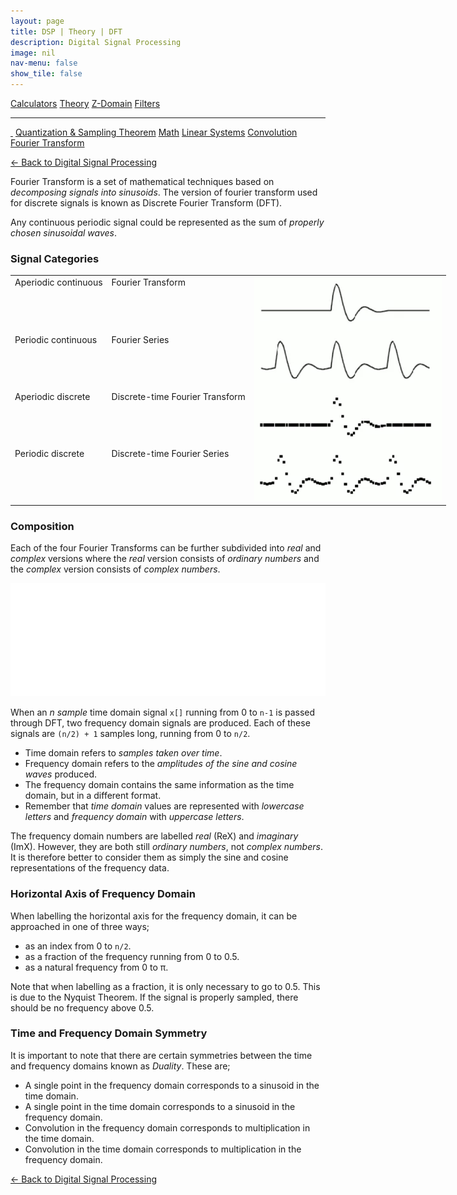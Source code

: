 ```yaml
---
layout: page
title: DSP | Theory | DFT
description: Digital Signal Processing
image: nil
nav-menu: false
show_tile: false
---
```


<a href="../../calculators.html" class="button small">Calculators</a>
<a href="../../theory" class="button special small">Theory</a>
<a href="../../z-domain" class="button small">Z-Domain</a>
<a href="../../filters" class="button small">Filters</a>

<hr />

<a href="./" style="border-bottom: none;"><i class="icon fa-home">&nbsp;</i></a>
<a href="../" class="button small">Quantization & Sampling Theorem</a>
<a href="../math" class="button small">Math</a>
<a href="../linear-systems.html" class="button small">Linear Systems</a>
<a href="../convolution.html" class="button small">Convolution</a>
<a href="../fourier-transform" class="button special small">Fourier Transform</a>

<a href="/digital-signal-processing">&#x2190; Back to Digital Signal Processing</a>

Fourier Transform is a set of mathematical techniques based on *decomposing signals into sinusoids*. The version of fourier transform used for discrete signals is known as Discrete Fourier Transform (DFT).

Any continuous periodic signal could be represented as the sum of *properly chosen sinusoidal waves*.

### Signal Categories

<table style="width: 1000px;">
  <tr>
    <td style="vertical-align: top;">
      Aperiodic continuous
    </td>
    <td style="vertical-align: top;">
      Fourier Transform
    </td>    
    <td style="vertical-align: top;" rowspan="4">
      <img src="/assets/images/dsp/types-of-signal.png" width="300" />
    </td>
  </tr>
  <tr>
    <td style="vertical-align: top;">
      Periodic continuous
    </td>
    <td style="vertical-align: top;">
      Fourier Series
    </td>
  </tr>
  <tr>
    <td style="vertical-align: top;">
      Aperiodic discrete
    </td>
    <td style="vertical-align: top;">
      Discrete-time Fourier Transform
    </td>
  </tr>
  <tr>
    <td style="vertical-align: top;">
      Periodic discrete
    </td>
    <td style="vertical-align: top;">
      Discrete-time Fourier Series
    </td>
  </tr>
</table>

### Composition

Each of the four Fourier Transforms can be further subdivided into *real* and *complex* versions where the *real* version consists of *ordinary numbers* and the *complex* version consists of *complex numbers*.

<img src="/assets/images/dsp/dft-decomposition.png" />

When an *n sample* time domain signal <code>x[]</code> running from 0 to <code>n-1</code> is passed through DFT, two frequency domain signals are produced. Each of these signals are <code>(n/2) + 1</code> samples long, running from 0 to <code>n/2</code>.

* Time domain refers to _samples taken over time_.
* Frequency domain refers to the _amplitudes of the sine and cosine waves_ produced.
* The frequency domain contains the same information as the time domain, but in a different format.
* Remember that *time domain* values are represented with *lowercase letters* and *frequency domain* with *uppercase letters*.

The frequency domain numbers are labelled *real* (ReX) and *imaginary* (ImX). However, they are both still *ordinary numbers*, <stong>not</stong> *complex numbers*. It is therefore better to consider them as simply the sine and cosine representations of the frequency data.

### Horizontal Axis of Frequency Domain

When labelling the horizontal axis for the frequency domain, it can be approached in one of three ways;

* as an index from 0 to <code>n/2</code>.
* as a fraction of the frequency running from 0 to 0.5.
* as a natural frequency from 0 to &pi;.

Note that when labelling as a fraction, it is only necessary to go to 0.5. This is due to the Nyquist Theorem. If the signal is properly sampled, there should be no frequency above 0.5.

### Time and Frequency Domain Symmetry

It is important to note that there are certain symmetries between the time and frequency domains known as *Duality*. These are;

* A single point in the frequency domain corresponds to a sinusoid in the time domain.
* A single point in the time domain corresponds to a sinusoid in the frequency domain.
* Convolution in the frequency domain corresponds to multiplication in the time domain.
* Convolution in the time domain corresponds to multiplication in the frequency domain.

<a href="/digital-signal-processing">&#x2190; Back to Digital Signal Processing</a>
